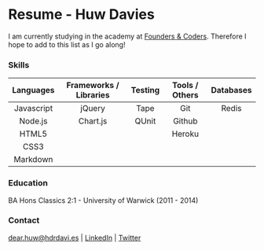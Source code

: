 # Resume - Huw Davies

I am currently studying in the academy at [Founders & Coders](http://www.foundersandcoders.com/). Therefore I hope to add to this list as I go along!

### Skills

|Languages|Frameworks / Libraries | Testing | Tools / Others | Databases|
|:---------:|:--------------------:|:---------:|:-------------:|:--------------:|
|Javascript|jQuery| Tape | Git | Redis
|Node.js|Chart.js| QUnit | Github | |
|HTML5| | | Heroku | |
|CSS3| | | | |
|Markdown| | | | | |

### Education

BA Hons Classics 2:1 - University of Warwick (2011 - 2014)

### Contact
dear.huw@hdrdavi.es | [LinkedIn](https://uk.linkedin.com/in/hdrdavies) | [Twitter](https://twitter.com/hdrdavies)
